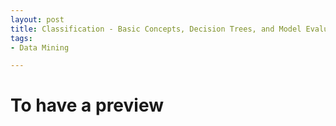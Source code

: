 ```yaml
---
layout: post
title: Classification - Basic Concepts, Decision Trees, and Model Evaluation
tags: 
- Data Mining

---
```


# To have a preview

<!--stackedit_data:
eyJoaXN0b3J5IjpbLTc3NTM2MjEzMl19
-->